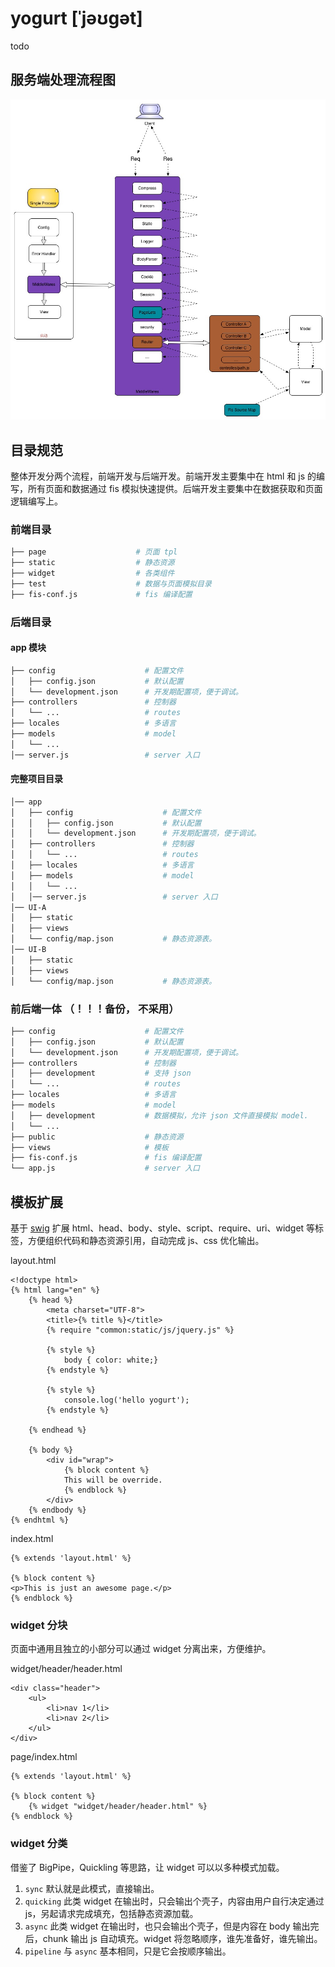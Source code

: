 yogurt [ˈjəʊgət]
======================

todo

##  服务端处理流程图

![workflow](./flow.jpg)

## 目录规范

整体开发分两个流程，前端开发与后端开发。前端开发主要集中在 html 和 js 的编写，所有页面和数据通过 fis 模拟快速提供。后端开发主要集中在数据获取和页面逻辑编写上。

### 前端目录

```bash
├── page                    # 页面 tpl
├── static                  # 静态资源
├── widget                  # 各类组件
├── test                    # 数据与页面模拟目录
├── fis-conf.js             # fis 编译配置
```

### 后端目录

#### app 模块

```bash
├── config                    # 配置文件
│   ├── config.json           # 默认配置
│   └── development.json      # 开发期配置项，便于调试。
├── controllers               # 控制器
│   └── ...                   # routes
├── locales                   # 多语言
├── models                    # model
│   └── ...
│── server.js                 # server 入口
```

#### 完整项目目录

```bash
│── app
│   ├── config                    # 配置文件
│   │   ├── config.json           # 默认配置
│   │   └── development.json      # 开发期配置项，便于调试。
│   ├── controllers               # 控制器
│   │   └── ...                   # routes
│   ├── locales                   # 多语言
│   ├── models                    # model
│   │   └── ...
│   │── server.js                 # server 入口
│── UI-A
│   ├── static 
│   ├── views 
│   └── config/map.json           # 静态资源表。 
│── UI-B
│   ├── static 
│   ├── views 
│   └── config/map.json           # 静态资源表。
```


### 前后端一体 （！！！备份， 不采用）

```bash
├── config                    # 配置文件
│   ├── config.json           # 默认配置
│   └── development.json      # 开发期配置项，便于调试。
├── controllers               # 控制器
│   ├── development           # 支持 json
│   └── ...                   # routes
├── locales                   # 多语言
├── models                    # model
│   ├── development           # 数据模拟，允许 json 文件直接模拟 model. 
│   └── ...
├── public                    # 静态资源
├── views                     # 模板
├── fis-conf.js               # fis 编译配置
└── app.js                    # server 入口
```

## 模板扩展

基于 [swig](http://paularmstrong.github.io/swig/) 扩展 html、head、body、style、script、require、uri、widget 等标签，方便组织代码和静态资源引用，自动完成 js、css 优化输出。

layout.html

```tpl
<!doctype html>
{% html lang="en" %}
    {% head %}
        <meta charset="UTF-8">
        <title>{% title %}</title>
        {% require "common:static/js/jquery.js" %}
        
        {% style %}
            body { color: white;}
        {% endstyle %}
        
        {% style %}
            console.log('hello yogurt');
        {% endstyle %}
    
    {% endhead %}

    {% body %}
        <div id="wrap">
            {% block content %}
            This will be override.
            {% endblock %}
        </div>
    {% endbody %}
{% endhtml %}
```

index.html

```tpl
{% extends 'layout.html' %}

{% block content %}
<p>This is just an awesome page.</p>
{% endblock %}
```

### widget 分块

页面中通用且独立的小部分可以通过 widget 分离出来，方便维护。

widget/header/header.html

```tpl
<div class="header">
    <ul>
        <li>nav 1</li>
        <li>nav 2</li>
    </ul>
</div>
```

page/index.html

```tpl
{% extends 'layout.html' %}

{% block content %}
    {% widget "widget/header/header.html" %}
{% endblock %}
```

### widget 分类

借鉴了 BigPipe，Quickling 等思路，让 widget 可以以多种模式加载。

1. `sync` 默认就是此模式，直接输出。
2. `quicking` 此类 widget 在输出时，只会输出个壳子，内容由用户自行决定通过 js，另起请求完成填充，包括静态资源加载。
3. `async` 此类 widget 在输出时，也只会输出个壳子，但是内容在 body 输出完后，chunk 输出 js 自动填充。widget 将忽略顺序，谁先准备好，谁先输出。
4. `pipeline` 与 `async` 基本相同，只是它会按顺序输出。








